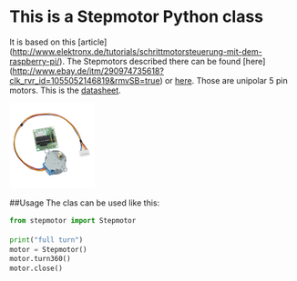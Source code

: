 # This is a Stepmotor Python class 
It is based on this [article] (http://www.elektronx.de/tutorials/schrittmotorsteuerung-mit-dem-raspberry-pi/).
The Stepmotors described there can be found [here] (http://www.ebay.de/itm/290974735618?clk_rvr_id=1055052146819&rmvSB=true) or [here](https://www.amazon.de/28BYJ-48-28BYJ48-4-Phase-Arduino-Stepper/dp/B00ATA5MFE?ie=UTF8&camp=1638&creative=19454&creativeASIN=B00ATA5MFE&linkCode=as2&redirect=true&ref_=as_li_ss_tl&tag=christhimbee-21). Those are unipolar 5 pin motors. This is the [datasheet](http://www.raspberrypi-spy.co.uk/wp-content/uploads/2012/07/Stepper-Motor-28BJY-48-Datasheet.pdf). 

<img src="https://github.com/ludwigschuster/RasPi-GPIO-Stepmotor/blob/master/img/stepmotor.jpg" alt="Stepmotor" style="width: 150px;"/>

##Usage
The clas can be used like this:
```python
from stepmotor import Stepmotor

print("full turn")
motor = Stepmotor()
motor.turn360()
motor.close()
```


